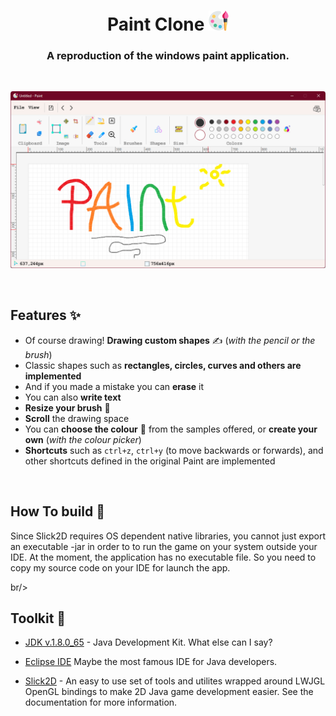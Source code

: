 <div align="center">
  <h1 align="center">
        Paint Clone
    <img src="MDImages/001-paint.png" />
  </h1>

  <h3 align="center">A reproduction of the windows paint application.</h3>
</div>

<br/>

![screenshot](MDImages/screenshot.png)

<br/>
<h2>Features ✨</h2>

* Of course drawing! **Drawing custom shapes** ✍ (*with the pencil or the brush*)
* Classic shapes such as **rectangles, circles, curves and others are implemented**
* And if you made a mistake you can **erase** it
* You can also **write text**  
* **Resize your brush** 📏
* **Scroll** the drawing space
* You can **choose the colour** 🎨 from the samples offered, or **create your own** (*with the colour picker*)
* **Shortcuts** such as `ctrl+z`, `ctrl+y` (to move backwards or forwards), and other shortcuts defined in the original Paint are implemented
<br/>

<h2>How To build 🔨</h2>

Since Slick2D requires OS dependent native libraries, you cannot just export an executable -jar in order to to run the game on your system outside your IDE. At the moment, the application has no executable file. So you need to copy my source code on your IDE for launch the app.

br/>
<h2>Toolkit 🧰</h2>

* [JDK v.1.8.0_65](http://www.oracle.com/technetwork/java/javase/downloads/jdk8-downloads-2133151.html) - Java Development Kit. What else can I say?

* [Eclipse IDE](https://www.eclipse.org) 
 Maybe the most famous IDE for Java developers. 

* [Slick2D](https://slick.ninjacave.com/javadoc/) - An easy to use set of tools and utilites wrapped around LWJGL OpenGL bindings to make 2D Java game development easier. See the documentation for more information. 
